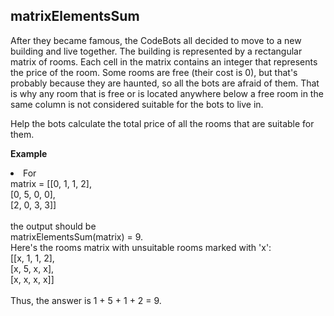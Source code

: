 
<h2>matrixElementsSum</h2>

<p>After they became famous, the CodeBots all decided to move to a new building and live together. The building is represented by a rectangular matrix of rooms. Each cell in the matrix contains an integer that represents the price of the room. Some rooms are free (their cost is 0), but that's probably because they are haunted, so all the bots are afraid of them. That is why any room that is free or is located anywhere below a free room in the same column is not considered suitable for the bots to live in.<p>
<p>Help the bots calculate the total price of all the rooms that are suitable for them.<p>

<strong>Example</strong>
<li> For 
    <br>
      matrix = [[0, 1, 1, 2], <br>
          [0, 5, 0, 0], <br>
          [2, 0, 3, 3]]<br>
    <br>
    the output should be <br>
    matrixElementsSum(matrix) = 9.
    <br>
    Here's the rooms matrix with unsuitable rooms marked with 'x': 
    <br>
    [[x, 1, 1, 2], <br>
    [x, 5, x, x],  <br>
    [x, x, x, x]] <br>
    <br>
    Thus, the answer is 1 + 5 + 1 + 2 = 9.
</li>